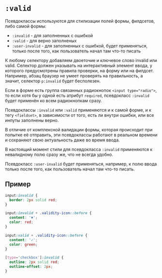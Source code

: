 # `:valid`

Псевдоклассы используются для стилизации полей формы, филдсетов, либо самой формы:

- `:invalid` - для заполненных с ошибкой
- `:valid` - для верно заполненых
- `:user-invalid` - для заполненных с ошибкой, будет применяться, только после того, как пользователь начал там что-то писать

К любому селектору добавляем двоеточие и ключевое слово invalid или valid. Селектор должен указывать на интерактивный элемент ввода, у которого предусмотрены правила проверки, на форму или на филдсет. Например, абзац браузер не умеет проверять на правильность, а значит, селектор `p:invalid` будет бесполезен.

Если в форме есть группа связанных радиокнопок `<input type="radio">`, то если хотя бы у одной есть атрибут `required`, псевдокласс `:invalid` будет применён ко всем радиокнопкам сразу.

Псевдоклассы `:invalid` или `:valid` применяются и к самой форме, и к тегу `<fieldset>`, в зависимости от того, есть ли внутри ошибки, или все инпуты заполнены верно.

В отличие от комплексной валидации формы, которая происходит при попытке её отправить, эти псевдоклассы работают в реальном времени и сохраняют свою актуальность даже во время ввода.

В настоящий момент стили для псевдокласса `:invalid` применяются к невалидному полю сразу же, что не всегда удобно.

Псевдокласс `:user-invalid` будет применяться, например, к полю ввода только после того, как пользователь начал там что-то писать.

## Пример

```css
input:invalid {
  border: 2px solid red;
}

input:invalid + .validity-icon::before {
  content: '✖';
  color: red;
}

input:valid + .validity-icon::before {
  content: '✓';
  color: green;
}

[type='checkbox']:invalid {
  outline: 2px solid red;
  outline-offset: 2px;
}
```
